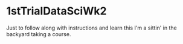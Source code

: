 # 1stTrialDataSciWk2
Just to follow along with instructions and learn this <cr>
I'm a sittin' in the backyard taking a course.
